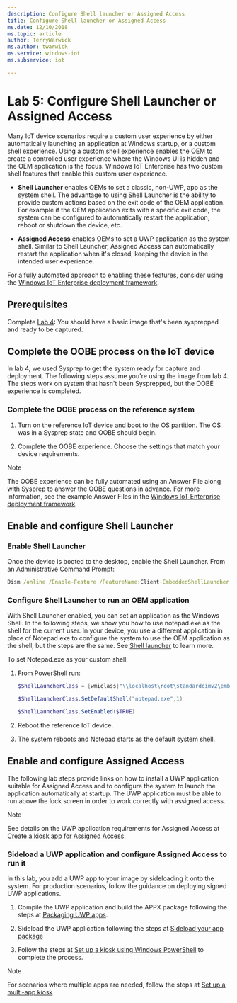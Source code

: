 ```yaml
---
description: Configure Shell launcher or Assigned Access
title: Configure Shell launcher or Assigned Access
ms.date: 12/10/2018
ms.topic: article
author: TerryWarwick
ms.author: twarwick
ms.service: windows-iot
ms.subservice: iot

---
```


# Lab 5: Configure Shell Launcher or Assigned Access

Many IoT device scenarios require a custom user experience by either automatically launching an application at Windows startup, or a custom shell experience. Using a custom shell experience enables the OEM to create a controlled user experience where the Windows UI is hidden and the OEM application is the focus.
Windows IoT Enterprise has two custom shell features that enable this custom user experience.

- **Shell Launcher** enables OEMs to set a classic, non-UWP, app as the system shell. The advantage to using Shell Launcher is the ability to provide custom actions based on the exit code of the OEM application. For example if the OEM application exits with a specific exit code, the system can be configured to automatically restart the application, reboot or shutdown the device, etc.

- **Assigned Access** enables OEMs to set a UWP application as the system shell. Similar to Shell Launcher, Assigned Access can automatically restart the application when it's closed, keeping the device in the intended user experience.

For a fully automated approach to enabling these features, consider using the [Windows IoT Enterprise deployment framework](https://github.com/ms-iot/windows-iotent-deploy).

## Prerequisites

Complete [Lab 4](iot-ent-sysprep-capture-deploy.md): You should have a basic image that's been sysprepped and ready to be captured.

## Complete the OOBE process on the IoT device

In lab 4, we used Sysprep to get the system ready for capture and deployment. The following steps assume you're using the image from lab 4. The steps work on system that hasn't been Sysprepped, but the OOBE experience is completed.

### Complete the OOBE process on the reference system

1. Turn on the reference IoT device and boot to the OS partition. The OS was in a Sysprep state and OOBE should begin.

1. Complete the OOBE experience. Choose the settings that match your device requirements.  

> [!NOTE]
> The OOBE experience can be fully automated using an Answer File along with Sysprep to answer the OOBE questions in advance. For more information, see the example Answer Files in the [Windows IoT Enterprise deployment framework](https://github.com/ms-iot/windows-iotent-deploy).

## Enable and configure Shell Launcher

### Enable Shell Launcher

Once the device is booted to the desktop, enable the Shell Launcher. From an Administrative Command Prompt:

```cmd
Dism /online /Enable-Feature /FeatureName:Client-EmbeddedShellLauncher 
```

### Configure Shell Launcher to run an OEM application

With Shell Launcher enabled, you can set an application as the Windows Shell. In the following steps, we show you how to use notepad.exe as the shell for the current user. In your device, you use a different application in place of Notepad.exe to configure the system to use the OEM application as the shell, but the steps are the same. See [Shell launcher](/windows-hardware/customize/enterprise/shell-launcher) to learn more.

To set Notepad.exe as your custom shell:

1. From PowerShell run:

    ```PowerShell
    $ShellLauncherClass = [wmiclass]"\\localhost\root\standardcimv2\embedded:WESL_UserSetting"

    $ShellLauncherClass.SetDefaultShell("notepad.exe",1)

    $ShellLauncherClass.SetEnabled($TRUE)
    ```

1. Reboot the reference IoT device.
1. The system reboots and Notepad starts as the default system shell.

## Enable and configure Assigned Access

The following lab steps provide links on how to install a UWP application suitable for Assigned Access and to configure the system to launch the application automatically at startup. The UWP application must be able to run above the lock screen in order to work correctly with assigned access.

> [!NOTE]
> See details on the UWP application requirements for Assigned Access at [Create a kiosk app for Assigned Access](/windows-hardware/drivers/partnerapps/create-a-kiosk-app-for-assigned-access).

### Sideload a UWP application and configure Assigned Access to run it

In this lab, you add a UWP app to your image by sideloading it onto the system. For production scenarios, follow the guidance on deploying signed UWP applications.

1. Compile the UWP application and build the APPX package following the steps at [Packaging UWP apps](/windows/uwp/packaging/packaging-uwp-apps).

1. Sideload the UWP application following the steps at [Sideload your app package](/windows/uwp/packaging/packaging-uwp-apps#sideload-your-app-package)

1. Follow the steps at [Set up a kiosk using Windows PowerShell](/windows/configuration/kiosk-single-app#set-up-a-kiosk-using-windows-powershell) to complete the process.

> [!NOTE]
>For scenarios where multiple apps are needed, follow the steps at [Set up a multi-app kiosk](/windows/configuration/lock-down-windows-10-to-specific-apps)
